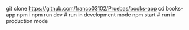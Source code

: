 git clone https://github.com/franco03102/Pruebas/books-app
cd books-app
npm i
npm run dev # run in development mode
npm start # run in production mode
